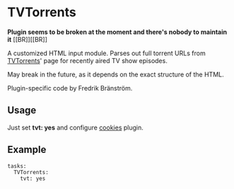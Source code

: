 # TVTorrents

**Plugin seems to be broken at the moment and there's nobody to maintain it**
[[BR]][[BR]]  

A customized HTML input module. Parses out full torrent URLs from [TVTorrents](http://tvtorrents.com)' page for recently aired TV show episodes.

May break in the future, as it depends on the exact structure of the HTML.

Plugin-specific code by Fredrik Bränström.

## Usage

Just set **tvt: yes** and configure [cookies](/Plugins/cookies) plugin.

## Example

```
tasks:
  TVTorrents:
    tvt: yes
```
